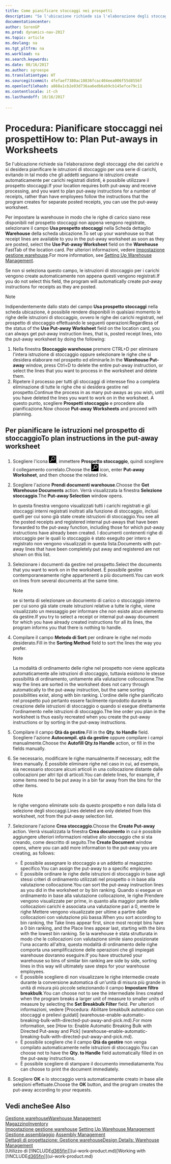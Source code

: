 ```yaml
---
title: Come pianificare stoccaggi nei prospetti
description: "Se l'ubicazione richiede sia l'elaborazione degli stoccaggi che dei carichi e si desidera pianificare le istruzioni di stoccaggio per una serie di carichi, evitando in tal modo che gli addetti seguano le istruzioni create automaticamente per carichi registrati distinti, è possibile utilizzare il prospetto stoccaggi."
documentationcenter: 
author: SorenGP
ms.prod: dynamics-nav-2017
ms.topic: article
ms.devlang: na
ms.tgt_pltfrm: na
ms.workload: na
ms.search.keywords: 
ms.date: 08/16/2017
ms.author: sgroespe
ms.translationtype: HT
ms.sourcegitcommit: 4fefaef7380ac10836fcac404eea006f55d8556f
ms.openlocfilehash: a868a1cb2e03d736aa6edb6ab9cb145efce79c11
ms.contentlocale: it-ch
ms.lasthandoff: 10/16/2017

---
```

# <a name="how-to-plan-put-aways-in-worksheets"></a><span data-ttu-id="11291-103">Procedura: Pianificare stoccaggi nei prospetti</span><span class="sxs-lookup"><span data-stu-id="11291-103">How to: Plan Put-aways in Worksheets</span></span>
<span data-ttu-id="11291-104">Se l'ubicazione richiede sia l'elaborazione degli stoccaggi che dei carichi e si desidera pianificare le istruzioni di stoccaggio per una serie di carichi, evitando in tal modo che gli addetti seguano le istruzioni create automaticamente per carichi registrati distinti, è possibile utilizzare il prospetto stoccaggi.</span><span class="sxs-lookup"><span data-stu-id="11291-104">If your location requires both put-away and receive processing, and you want to plan put-away instructions for a number of receipts, rather than have employees follow the instructions that the program creates for separate posted receipts, you can use the put-away worksheet.</span></span>  

<span data-ttu-id="11291-105">Per impostare la warehouse in modo che le righe di carico siano rese disponibili nel prospetto stoccaggi non appena vengono registrate, selezionare il campo **Usa prospetto stoccaggi** nella Scheda dettaglio **Warehouse** della scheda ubicazione.</span><span class="sxs-lookup"><span data-stu-id="11291-105">To set up your warehouse so that receipt lines are available to you in the put-away worksheet as soon as they are posted, select the **Use Put-away Worksheet** field on the **Warehouse** FastTab of the location card.</span></span> <span data-ttu-id="11291-106">Per ulteriori informazioni, vedere [Impostazione gestione warehouse](warehouse-setup-warehouse.md).</span><span class="sxs-lookup"><span data-stu-id="11291-106">For more information, see [Setting Up Warehouse Management](warehouse-setup-warehouse.md).</span></span>  

<span data-ttu-id="11291-107">Se non si seleziona questo campo, le istruzioni di stoccaggio per i carichi vengono create automaticamente non appena questi vengono registrati.</span><span class="sxs-lookup"><span data-stu-id="11291-107">If you do not select this field, the program will automatically create put-away instructions for receipts as they are posted.</span></span>  

> [!NOTE]  
>  <span data-ttu-id="11291-108">Indipendentemente dallo stato del campo **Usa prospetto stoccaggi** nella scheda ubicazione, è possibile rendere disponibili in qualsiasi momento le righe delle istruzioni di stoccaggio, ovvero le righe dei carichi registrati, nel prospetto di stoccaggio effettuando le seguenti operazioni:</span><span class="sxs-lookup"><span data-stu-id="11291-108">Regardless of the status of the **Use Put-away Worksheet** field on the location card, you can always get put-away instruction lines, that is, posted receipt lines, into the put-away worksheet by doing the following:</span></span>  
>   
>  1.  <span data-ttu-id="11291-109">Nella finestra **Stoccaggio warehouse** premere CTRL+D per eliminare l'intera istruzione di stoccaggio oppure selezionare le righe che si desidera elaborare nel prospetto ed eliminarle.</span><span class="sxs-lookup"><span data-stu-id="11291-109">In the **Warehouse Put-away** window, press Ctrl+D to delete the entire put-away instruction, or select the lines that you want to process in the worksheet and delete them.</span></span>  
> 2.  <span data-ttu-id="11291-110">Ripetere il processo per tutti gli stoccaggi di interesse fino a completa eliminazione di tutte le righe che si desidera gestire nel prospetto.</span><span class="sxs-lookup"><span data-stu-id="11291-110">Continue the process in as many put-aways as you wish, until you have deleted the lines you want to work on in the worksheet.</span></span> <span data-ttu-id="11291-111">A questo punto, scegliere **Prospetti stoccaggio** e procedere alla pianificazione.</span><span class="sxs-lookup"><span data-stu-id="11291-111">Now choose **Put-away Worksheets** and proceed with planning.</span></span>  

## <a name="to-plan-instructions-in-the-put-away-worksheet"></a><span data-ttu-id="11291-112">Per pianificare le istruzioni nel prospetto di stoccaggio</span><span class="sxs-lookup"><span data-stu-id="11291-112">To plan instructions in the put-away worksheet</span></span>  
1.  <span data-ttu-id="11291-113">Scegliere l'icona ![Cerca pagina o report](media/ui-search/search_small.png "Cerca pagina o report"), immettere **Prospetto stoccaggio**, quindi scegliere il collegamento correlato.</span><span class="sxs-lookup"><span data-stu-id="11291-113">Choose the ![Search for Page or Report](media/ui-search/search_small.png "Search for Page or Report icon") icon, enter **Put-away Worksheet**, and then choose the related link.</span></span>  
2.  <span data-ttu-id="11291-114">Scegliere l'azione **Prendi documenti warehouse**.</span><span class="sxs-lookup"><span data-stu-id="11291-114">Choose the **Get Warehouse Documents** action.</span></span> <span data-ttu-id="11291-115">Verrà visualizzata la finestra **Selezione stoccaggio**.</span><span class="sxs-lookup"><span data-stu-id="11291-115">The **Put-away Selection** window opens.</span></span>  

    <span data-ttu-id="11291-116">In questa finestra vengono visualizzati tutti i carichi registrati e gli stoccaggi interni registrati inoltrati alla funzione di stoccaggio, inclusi quelli per cui sono già state create istruzioni di stoccaggio.</span><span class="sxs-lookup"><span data-stu-id="11291-116">You see all the posted receipts and registered internal put-aways that have been forwarded to the put-away function, including those for which put-away instructions have already been created.</span></span> <span data-ttu-id="11291-117">I documenti contenenti righe di stoccaggio per le quali lo stoccaggio è stato eseguito per intero e registrato non vengono visualizzati in questa lista.</span><span class="sxs-lookup"><span data-stu-id="11291-117">Documents with put-away lines that have been completely put away and registered are not shown on this list.</span></span>  

3. <span data-ttu-id="11291-118">Selezionare i documenti da gestire nel prospetto.</span><span class="sxs-lookup"><span data-stu-id="11291-118">Select the documents that you want to work on in the worksheet.</span></span> <span data-ttu-id="11291-119">È possibile gestire contemporaneamente righe appartenenti a più documenti.</span><span class="sxs-lookup"><span data-stu-id="11291-119">You can work on lines from several documents at the same time.</span></span>  

    > [!NOTE]  
    >  <span data-ttu-id="11291-120">se si tenta di selezionare un documento di carico o stoccaggio interno per cui sono già state create istruzioni relative a tutte le righe, viene visualizzato un messaggio per informare che non esiste alcun elemento da gestire.</span><span class="sxs-lookup"><span data-stu-id="11291-120">If you try to select a receipt or internal put-away document for which you have already created instructions for all its lines, the program informs you that there is nothing to handle.</span></span>  

4. <span data-ttu-id="11291-121">Compilare il campo **Metodo di Sort** per ordinare le righe nel modo desiderato.</span><span class="sxs-lookup"><span data-stu-id="11291-121">Fill in the **Sorting Method** field to sort the lines the way you prefer.</span></span>  

    > [!NOTE]  
    >  <span data-ttu-id="11291-122">La modalità di ordinamento delle righe nel prospetto non viene applicata automaticamente alle istruzioni di stoccaggio, tuttavia esistono le stesse possibilità di ordinamento, unitamente alla valutazione collocazione.</span><span class="sxs-lookup"><span data-stu-id="11291-122">The way the lines are sorted in the worksheet does not carry through automatically to the put-away instruction, but the same sorting possibilities exist, along with bin ranking.</span></span> <span data-ttu-id="11291-123">L'ordine delle righe pianificato nel prospetto può pertanto essere facilmente riprodotto durante la creazione delle istruzioni di stoccaggio o quando si esegue direttamente l'ordinamento nelle istruzioni di stoccaggio.</span><span class="sxs-lookup"><span data-stu-id="11291-123">The line order you plan in the worksheet is thus easily recreated when you create the put-away instructions or by sorting in the put-away instructions.</span></span>  

5.  <span data-ttu-id="11291-124">Compilare il campo **Qtà da gestire**.</span><span class="sxs-lookup"><span data-stu-id="11291-124">Fill in the **Qty. to Handle** field.</span></span> <span data-ttu-id="11291-125">Scegliere l'azione **Autocompil. qtà da gestire** oppure compilare i campi manualmente.</span><span class="sxs-lookup"><span data-stu-id="11291-125">Choose the **Autofill Qty.to Handle** action, or fill in the fields manually.</span></span>  
6.  <span data-ttu-id="11291-126">Se necessario, modificare le righe manualmente.</span><span class="sxs-lookup"><span data-stu-id="11291-126">If necessary, edit the lines manually.</span></span> <span data-ttu-id="11291-127">È possibile eliminare righe nel caso in cui, ad esempio, sia necessario stoccare alcuni articoli in una collocazione distante dalle collocazioni per altri tipi di articoli.</span><span class="sxs-lookup"><span data-stu-id="11291-127">You can delete lines, for example, if some items need to be put away in a bin far away from the bins for the other items.</span></span>  

    > [!NOTE]  
    >  <span data-ttu-id="11291-128">le righe vengono eliminate solo da questo prospetto e non dalla lista di selezione degli stoccaggi.</span><span class="sxs-lookup"><span data-stu-id="11291-128">Lines deleted are only deleted from this worksheet, not from the put-away selection list.</span></span>  

7.  <span data-ttu-id="11291-129">Selezionare l'azione **Crea stoccaggio**.</span><span class="sxs-lookup"><span data-stu-id="11291-129">Choose the **Create Put-away** action.</span></span> <span data-ttu-id="11291-130">Verrà visualizzata la finestra **Crea documento** in cui è possibile aggiungere ulteriori informazioni relative allo stoccaggio che si sta creando, come descritto di seguito.</span><span class="sxs-lookup"><span data-stu-id="11291-130">The **Create Document** window opens, where you can add more information to the put-away you are creating, as follows:</span></span>  

    -   <span data-ttu-id="11291-131">È possibile assegnare lo stoccaggio a un addetto al magazzino specifico.</span><span class="sxs-lookup"><span data-stu-id="11291-131">You can assign the put-away to a specific employee.</span></span>  
    -   <span data-ttu-id="11291-132">È possibile ordinare le righe delle istruzioni di stoccaggio in base agli stessi criteri di ordinamento utilizzati nel prospetto o in base alla valutazione collocazione.</span><span class="sxs-lookup"><span data-stu-id="11291-132">You can sort the put-away instruction lines as you did in the worksheet or by bin ranking.</span></span> <span data-ttu-id="11291-133">Quando si esegue un ordinamento in base alla valutazione collocazione, le righe Prendere vengono visualizzate per prime, in quanto alla maggior parte delle collocazioni carichi è associata una valutazione pari a 0, mentre le righe Mettere vengono visualizzate per ultime a partire dalle collocazioni con valutazione più bassa.</span><span class="sxs-lookup"><span data-stu-id="11291-133">When you sort according to bin ranking, the Take lines appear first, since most receipt bins have a 0 bin ranking, and the Place lines appear last, starting with the bins with the lowest bin ranking.</span></span> <span data-ttu-id="11291-134">Se la warehouse è stata strutturata in modo che le collocazioni con valutazione simile siano posizionate l'una accanto all'altra, questa modalità di ordinamento delle righe comporta una semplificazione delle operazioni che gli impiegati warehouse dovranno eseguire.</span><span class="sxs-lookup"><span data-stu-id="11291-134">If you have structured your warehouse so bins of similar bin ranking are side by side, sorting lines in this way will ultimately save steps for your warehouse employees.</span></span>  
    -   <span data-ttu-id="11291-135">È possibile scegliere di non visualizzare le righe intermedie create durante la conversione automatica di un'unità di misura più grande in unità di misura più piccole selezionando il campo **Impostare filtro breakbulk**.</span><span class="sxs-lookup"><span data-stu-id="11291-135">You can choose not to see the intermediate lines created when the program breaks a larger unit of measure to smaller units of measure by selecting the **Set Breakbulk Filter** field.</span></span> <span data-ttu-id="11291-136">Per ulteriori informazioni, vedere [Procedura: Abilitare breakbulk automatico con stoccaggi e prelievi guidati] (warehouse-enable-automatic-breaking-bulk-with-directed-put-away-and-pick.md).</span><span class="sxs-lookup"><span data-stu-id="11291-136">For more information, see [How to: Enable Automatic Breaking Bulk with Directed Put-away and Pick] (warehouse-enable-automatic-breaking-bulk-with-directed-put-away-and-pick.md).</span></span>  
    -   <span data-ttu-id="11291-137">È possibile scegliere che il campo **Qtà da gestire** non venga compilato automaticamente nelle istruzioni di stoccaggio.</span><span class="sxs-lookup"><span data-stu-id="11291-137">You can choose not to have the **Qty. to Handle** field automatically filled in on the put-away instructions.</span></span>  
    -   <span data-ttu-id="11291-138">È possibile scegliere di stampare il documento immediatamente.</span><span class="sxs-lookup"><span data-stu-id="11291-138">You can choose to print the document immediately.</span></span>  

8.  <span data-ttu-id="11291-139">Scegliere **OK** e lo stoccaggio verrà automaticamente creato in base alle selezioni effettuate.</span><span class="sxs-lookup"><span data-stu-id="11291-139">Choose the **OK** button, and the program creates the put-away according to your requests.</span></span>  

## <a name="see-also"></a><span data-ttu-id="11291-140">Vedi anche</span><span class="sxs-lookup"><span data-stu-id="11291-140">See Also</span></span>  
[<span data-ttu-id="11291-141">Gestione warehouse</span><span class="sxs-lookup"><span data-stu-id="11291-141">Warehouse Management</span></span>](warehouse-manage-warehouse.md)  
[<span data-ttu-id="11291-142">Magazzino</span><span class="sxs-lookup"><span data-stu-id="11291-142">Inventory</span></span>](inventory-manage-inventory.md)  
<span data-ttu-id="11291-143">[Impostazione gestione warehouse](warehouse-setup-warehouse.md)   </span><span class="sxs-lookup"><span data-stu-id="11291-143">[Setting Up Warehouse Management](warehouse-setup-warehouse.md)   </span></span>  
<span data-ttu-id="11291-144">[Gestione assemblaggio](assembly-assemble-items.md)  </span><span class="sxs-lookup"><span data-stu-id="11291-144">[Assembly Management](assembly-assemble-items.md)  </span></span>  
[<span data-ttu-id="11291-145">Dettagli di progettazione: Gestione warehouse</span><span class="sxs-lookup"><span data-stu-id="11291-145">Design Details: Warehouse Management</span></span>](design-details-warehouse-management.md)  
<span data-ttu-id="11291-146">[Utilizzo di [!INCLUDE[d365fin](includes/d365fin_md.md)]](ui-work-product.md)</span><span class="sxs-lookup"><span data-stu-id="11291-146">[Working with [!INCLUDE[d365fin](includes/d365fin_md.md)]](ui-work-product.md)</span></span>

